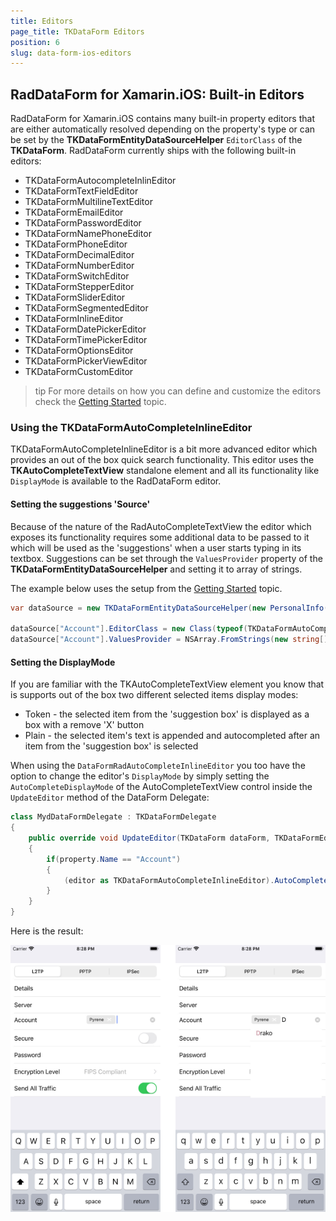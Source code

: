 ```yaml
---
title: Editors
page_title: TKDataForm Editors
position: 6
slug: data-form-ios-editors
---
```



## RadDataForm for Xamarin.iOS: Built-in Editors

RadDataForm for Xamarin.iOS contains many built-in property editors that are either automatically resolved depending on the property's type or can be set by the **TKDataFormEntityDataSourceHelper** `EditorClass` of the **TKDataForm**. RadDataForm currently ships with the following built-in editors:

- TKDataFormAutocompleteInlinEditor
- TKDataFormTextFieldEditor
- TKDataFormMultilineTextEditor
- TKDataFormEmailEditor
- TKDataFormPasswordEditor
- TKDataFormNamePhoneEditor
- TKDataFormPhoneEditor
- TKDataFormDecimalEditor
- TKDataFormNumberEditor
- TKDataFormSwitchEditor
- TKDataFormStepperEditor
- TKDataFormSliderEditor
- TKDataFormSegmentedEditor
- TKDataFormInlineEditor
- TKDataFormDatePickerEditor
- TKDataFormTimePickerEditor
- TKDataFormOptionsEditor
- TKDataFormPickerViewEditor
- TKDataFormCustomEditor

>tip For more details on how you can define and customize the editors check the [Getting Started](/devtools/xamarin/nativecontrols/ios/dataform/getting-started) topic.

### Using the TKDataFormAutoCompleteInlineEditor

TKDataFormAutoCompleteInlineEditor is a bit more advanced editor which provides an out of the box quick search functionality. This editor uses the **TKAutoCompleteTextView** standalone element and all its functionality like `DisplayMode` is available to the RadDataForm editor.

#### Setting the suggestions 'Source'

Because of the nature of the RadAutoCompleteTextView the editor which exposes its functionality requires some additional data to be passed to it which will be used as the 'suggestions' when a user starts typing in its textbox. Suggestions can be set through the `ValuesProvider` property of the **TKDataFormEntityDataSourceHelper** and setting it to array of strings. 

The example below uses the setup from the [Getting Started](/devtools/xamarin/nativecontrols/ios/dataform/getting-started) topic.

```C#
var dataSource = new TKDataFormEntityDataSourceHelper(new PersonalInfo());
 
dataSource["Account"].EditorClass = new Class(typeof(TKDataFormAutoCompleteInlineEditor));        
dataSource["Account"].ValuesProvider = NSArray.FromStrings(new string[] { "CMOK", "Drako", "Falkor", "Longma", "Pyrene" });
```

#### Setting the DisplayMode

If you are familiar with the TKAutoCompleteTextView element you know that is supports out of the box two different selected items display modes:

- Token - the selected item from the 'suggestion box' is displayed as a box with a remove 'X' button
- Plain - the selected item's text is appended and autocompleted after an item from the 'suggestion box' is selected

When using the `DataFormRadAutoCompleteInlineEditor` you too have the option to change the editor's `DisplayMode` by simply setting the `AutoCompleteDisplayMode` of the AutoCompleteTextView control inside the <code>UpdateEditor</code> method of the DataForm Delegate:

```C#
class MydDataFormDelegate : TKDataFormDelegate
{
    public override void UpdateEditor(TKDataForm dataForm, TKDataFormEditor editor, TKEntityProperty property)
    {
        if(property.Name == "Account")
        {
            (editor as TKDataFormAutoCompleteInlineEditor).AutoCompleteView.DisplayMode = TKAutoCompleteDisplayMode.Tokens;
        }   
    }  
}
```

Here is the result:

![](../images/dataform-autocompleteeditor.png)